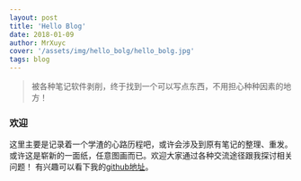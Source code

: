 ```yaml
---
layout: post
title: 'Hello Blog'
date: 2018-01-09
author: MrXuyc
cover: '/assets/img/hello_bolg/hello_bolg.jpg'
tags: blog
---
```


> 被各种笔记软件剥削，终于找到一个可以写点东西，不用担心种种因素的地方！

### 欢迎

这里主要是记录着一个学渣的心路历程吧，或许会涉及到原有笔记的整理、重发。或许这是崭新的一面纸，任意图画而已。欢迎大家通过各种交流途径跟我探讨相关问题！
有兴趣可以看下我的[github地址](https://github.com/MrXuyc)。
